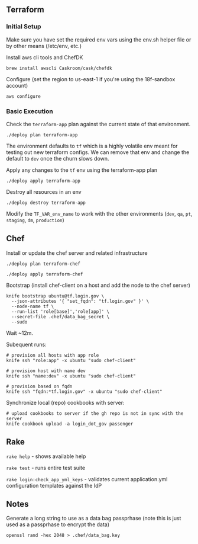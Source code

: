 ## Terraform

### Initial Setup

Make sure you have set the required env vars using the env.sh helper file or by
other means (/etc/env, etc.)

Install aws cli tools and ChefDK

```
brew install awscli Caskroom/cask/chefdk
```

Configure (set the region to us-east-1 if you're using the 18f-sandbox account)

```
aws configure
```

### Basic Execution

Check the `terraform-app` plan against the current state of that environment. 

```
./deploy plan terraform-app
```

The environment defaults to `tf` which is a highly volatile env meant for testing out new terraform
configs. We can remove that env and change the default to `dev` once the churn slows down.

Apply any changes to the `tf` env using the terraform-app plan

```
./deploy apply terraform-app
```

Destroy all resources in an env

```
./deploy destroy terraform-app
```

Modify the `TF_VAR_env_name` to work with the other environments (`dev`, `qa`, `pt`, `staging`, `dm`, `production`)

## Chef

Install or update the chef server and related infrastructure

```
./deploy plan terraform-chef
```

```
./deploy apply terraform-chef
```

Bootstrap (install chef-client on a host and add the node to the chef server)

```
knife bootstrap ubuntu@tf.login.gov \
  --json-attributes '{ "set_fqdn": "tf.login.gov" }' \
  --node-name tf \
  --run-list 'role[base]','role[app]' \
  --secret-file .chef/data_bag_secret \
  --sudo
```

Wait ~12m.

Subequent runs:

```
# provision all hosts with app role
knife ssh "role:app" -x ubuntu "sudo chef-client"

# provision host with name dev
knife ssh "name:dev" -x ubuntu "sudo chef-client"

# provision based on fqdn
knife ssh "fqdn:*tf.login.gov" -x ubuntu "sudo chef-client"
```

Synchronize local (repo) cookbooks with server:

```
# upload cookbooks to server if the gh repo is not in sync with the server
knife cookbook upload -a login_dot_gov passenger
```

## Rake

`rake help` - shows available help

`rake test` - runs entire test suite

`rake login:check_app_yml_keys` - validates current application.yml configuration templates against the IdP


## Notes

Generate a long string to use as a data bag passprhase (note this is just used as a passprhase to
encrypt the data)

```
openssl rand -hex 2048 > .chef/data_bag.key
```
